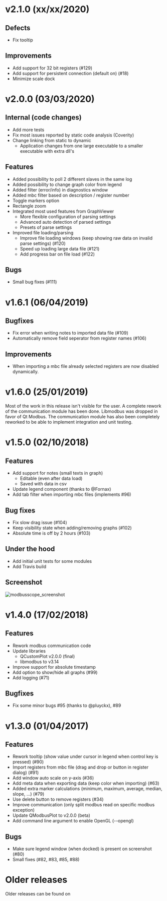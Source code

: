 # v2.1.0 (xx/xx/2020)

## Defects
* Fix tooltip

## Improvements
* Add support for 32 bit registers (#129)
* Add support for persistent connection (default on) (#18)
* Minimize scale dock

# v2.0.0 (03/03/2020)

## Internal (code changes)

- Add more tests
- Fix most issues reported by static code analysis (Coverity)
- Change linking from static to dynamic
  - Application changes from one large executable to a smaller executable with extra dll's

## Features

* Added possibility to poll 2 different slaves in the same log
* Added possibility to change graph color from legend
* Added filter (error/info) in diagnostics window
* Added mbc filter based on description / register number
* Toggle markers option
* Rectangle zoom
* Integrated most used features from GraphViewer
  * More flexible configuration of parsing settings
  * Advanced auto detection of parsed settings
  * Presets of parse settings
* Improved file loading/parsing
  * Improve file loading windows (keep showing raw data on invalid parse settings) (#120)
  * Speed up loading large data file (#121)
  * Add progress bar on file load (#122)

## Bugs

* Small bug fixes (#111)

# v1.6.1 (06/04/2019)

## Bugfixes
* Fix error when writing notes to imported data file (#109)
* Automatically remove field seperator from register names (#106)

## Improvements
* When importing a mbc file already selected registers are now disabled dynamically.

# v1.6.0 (25/01/2019)
Most of the work in this release isn't visible for the user. A complete rework of the communication module has been done. Libmodbus was dropped in favor of Qt Modbus. The communication module has also been completely reworked to be able to implement integration and unit testing.

# v1.5.0 (02/10/2018)
## Features
* Add support for notes (small texts in graph)
  * Editable (even after data load)
  * Saved with data in csv
* Update legend component (thanks to @Fornax)
* Add tab filter when importing mbc files (implements #96)

## Bug fixes
* Fix slow drag issue (#104)
* Keep visibility state when adding/removing graphs (#102)
* Absolute time is off by 2 hours (#103)

## Under the hood
* Add initial unit tests for some modules
* Add Travis build

## Screenshot
![modbusscope_screenshot](https://user-images.githubusercontent.com/9089936/46371252-2695bf00-c688-11e8-88b1-8e9a609b1fa2.png)

# v1.4.0 (17/02/2018)
## Features
* Rework modbus communication code
* Update libraries
  * QCustomPlot v2.0.0 (final)
  * libmodbus to v3.14
* Improve support for absolute timestamp
* Add option to show/hide all graphs (#99)
* Add logging (#71)

## Bugfixes
* Fix some minor bugs #95 (thanks to @pluyckx), #89

# v1.3.0 (01/04/2017)
## Features
- Rework tooltip (show value under cursor in legend when control key is pressed) (#90)
- Import registers from mbc file (drag and drop or button in register dialog) (#91)
- Add window auto scale on y-axis (#36)
- Add meta data when exporting data (keep color when importing) (#63)
- Added extra marker calculations (minimum, maximum, average, median, slope, ...) (#79)
- Use delete button to remove registers (#34)
- Improve communication (only split modbus read on specific modbus exception)
- Update QModbusPlot to v2.0.0 (beta)
- Add command line argument to enable OpenGL (--opengl)

## Bugs
- Make sure legend window (when docked) is present on screenshot (#80)
- Small fixes (#82, #83, #85, #88)

# Older releases

Older releases can be found on

[Github]: https://github.com/jgeudens/ModbusScope/releases

